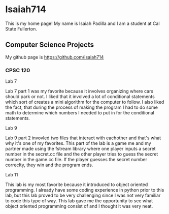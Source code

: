 # Isaiah714

This is my home page! My name is Isaiah Padilla and I am a student at Cal State Fullerton.

## Computer Science Projects

My github page is https://github.com/Isaiah714

### CPSC 120

Lab 7

Lab 7 part 1 was my favorite because it involves organizing where cars should park or not. 
I liked that it involved a lot of conditional statements which sort of creates a mini algorithm 
for the computer to follow. I also liked the fact, that during the process of making the program
I had to do some math to determine which numbers I needed to put in for the conditional statements. 

Lab 9

Lab 9 part 2 invovled two files that interact with eachother and that's what why it's one of my favorites.
This part of the lab is a game me and my partner made using the fstream library where one player inputs a 
secret number in the secret.cc file and the other player tries to guess the secret number in the game.cc file. 
If the player guesses the secret number correclty, they win and the program ends. 

Lab 11

This lab is my most favorite because it introduced to object oriented programming. I already have some 
coding experience in python prior to this lab, but this lab proved to be very challenging since I was
not very familiar to code this type of way. This lab gave me the opportunity to see what object oriented
programming consist of and I thought it was very neat.
